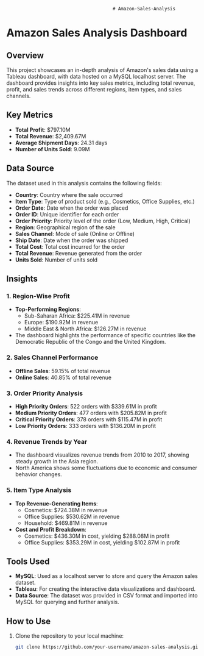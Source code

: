                                            # Amazon-Sales-Analysis

# Amazon Sales Analysis Dashboard


## Overview
This project showcases an in-depth analysis of Amazon's sales data using a Tableau dashboard, with data hosted on a MySQL localhost server. The dashboard provides insights into key sales metrics, including total revenue, profit, and sales trends across different regions, item types, and sales channels.


## Key Metrics
- **Total Profit**: $797.10M
- **Total Revenue**: $2,409.67M
- **Average Shipment Days**: 24.31 days
- **Number of Units Sold**: 9.09M


## Data Source
The dataset used in this analysis contains the following fields:
- **Country**: Country where the sale occurred
- **Item Type**: Type of product sold (e.g., Cosmetics, Office Supplies, etc.)
- **Order Date**: Date when the order was placed
- **Order ID**: Unique identifier for each order
- **Order Priority**: Priority level of the order (Low, Medium, High, Critical)
- **Region**: Geographical region of the sale
- **Sales Channel**: Mode of sale (Online or Offline)
- **Ship Date**: Date when the order was shipped
- **Total Cost**: Total cost incurred for the order
- **Total Revenue**: Revenue generated from the order
- **Units Sold**: Number of units sold


## Insights



### 1. **Region-Wise Profit**
- **Top-Performing Regions**:
  - Sub-Saharan Africa: $225.41M in revenue
  - Europe: $190.92M in revenue
  - Middle East & North Africa: $126.27M in revenue
- The dashboard highlights the performance of specific countries like the Democratic Republic of the Congo and the United Kingdom.


### 2. **Sales Channel Performance**
- **Offline Sales**: 59.15% of total revenue
- **Online Sales**: 40.85% of total revenue


### 3. **Order Priority Analysis**
- **High Priority Orders**: 522 orders with $339.61M in profit
- **Medium Priority Orders**: 477 orders with $205.82M in profit
- **Critical Priority Orders**: 378 orders with $115.47M in profit
- **Low Priority Orders**: 333 orders with $136.20M in profit


### 4. **Revenue Trends by Year**
- The dashboard visualizes revenue trends from 2010 to 2017, showing steady growth in the Asia region.
- North America shows some fluctuations due to economic and consumer behavior changes.


### 5. **Item Type Analysis**
- **Top Revenue-Generating Items**:
  - Cosmetics: $724.38M in revenue
  - Office Supplies: $530.62M in revenue
  - Household: $469.81M in revenue
- **Cost and Profit Breakdown**:
  - Cosmetics: $436.30M in cost, yielding $288.08M in profit
  - Office Supplies: $353.29M in cost, yielding $102.87M in profit


## Tools Used
- **MySQL**: Used as a localhost server to store and query the Amazon sales dataset.
- **Tableau**: For creating the interactive data visualizations and dashboard.
- **Data Source**: The dataset was provided in CSV format and imported into MySQL for querying and further analysis.


## How to Use
1. Clone the repository to your local machine:
   ```bash
   git clone https://github.com/your-username/amazon-sales-analysis.git
